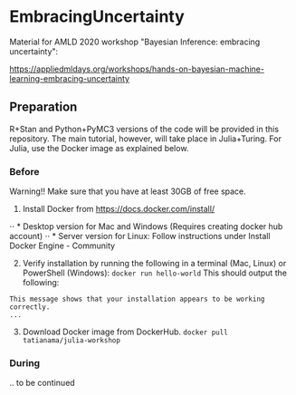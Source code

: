 # EmbracingUncertainty
Material for AMLD 2020 workshop "Bayesian Inference: embracing uncertainty": 

https://appliedmldays.org/workshops/hands-on-bayesian-machine-learning-embracing-uncertainty

## Preparation

R+Stan and Python+PyMC3 versions of the code will be provided in this repository. The main tutorial, however, will take place in Julia+Turing. For Julia, use the Docker image as explained below. 

### Before
Warning!! Make sure that you have at least 30GB of free space.

1. Install Docker from https://docs.docker.com/install/

⋅⋅ * Desktop version for Mac and Windows (Requires creating docker hub account)
⋅⋅ * Server version for Linux: Follow instructions under Install Docker Engine - Community

2. Verify installation by running the following in a terminal (Mac, Linux) or PowerShell (Windows):
```docker run hello-world```
This should output the following:
```Hello from Docker!
This message shows that your installation appears to be working correctly.
...
```
3. Download Docker image from DockerHub.
```docker pull tatianama/julia-workshop```

### During

.. to be continued

